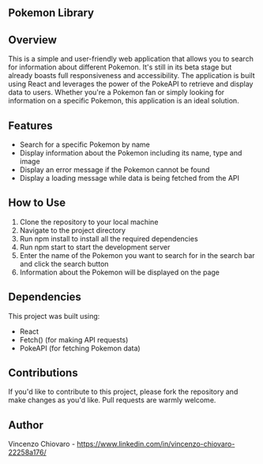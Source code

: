 ## Pokemon Library

## Overview

This is a simple and user-friendly web application that allows you to search for information about different Pokemon. It's still in its beta stage but already boasts full responsiveness and accessibility. The application is built using React and leverages the power of the PokeAPI to retrieve and display data to users. Whether you're a Pokemon fan or simply looking for information on a specific Pokemon, this application is an ideal solution.

## Features

- Search for a specific Pokemon by name
- Display information about the Pokemon including its name, type and image
- Display an error message if the Pokemon cannot be found
- Display a loading message while data is being fetched from the API

## How to Use

1. Clone the repository to your local machine
2. Navigate to the project directory
3. Run npm install to install all the required dependencies
4. Run npm start to start the development server
5. Enter the name of the Pokemon you want to search for in the search bar and click the search button
6. Information about the Pokemon will be displayed on the page

## Dependencies

This project was built using:

- React
- Fetch() (for making API requests)
- PokeAPI (for fetching Pokemon data)

## Contributions

If you'd like to contribute to this project, please fork the repository and make changes as you'd like. Pull requests are warmly welcome.

## Author

Vincenzo Chiovaro - https://www.linkedin.com/in/vincenzo-chiovaro-22258a176/
